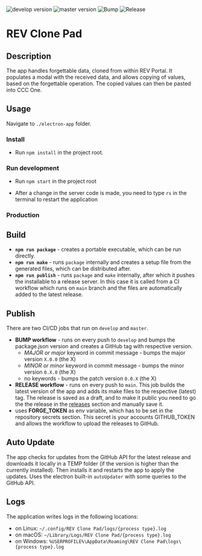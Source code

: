 ![develop version](https://img.shields.io/badge/dynamic/json?color=blue&label=develop&prefix=v&query=%24.version&url=https%3A%2F%2Fraw.githubusercontent.com%2FAccedia%2Frev-clone-pad%2Fdevelop%2Fpackage.json)
![master version](https://img.shields.io/badge/dynamic/json?color=blue&label=master&prefix=v&query=%24.version&url=https%3A%2F%2Fraw.githubusercontent.com%2FAccedia%2Frev-clone-pad%2Fmaster%2Fpackage.json)
![Bump](https://github.com/Accedia/rev-clone-pad/actions/workflows/bump.yml/badge.svg)
![Release](https://github.com/Accedia/rev-clone-pad/actions/workflows/release.yml/badge.svg)

# REV Clone Pad

## Description

The app handles forgettable data, cloned from within REV Portal. It populates a modal with the received data, and allows copying of values, based on the forgettable operation. The copied values can then be pasted into CCC One.

## Usage

Navigate to `./electron-app` folder.

### Install

- Run `npm install` in the project root.

### Run development

- Run `npm start` in the project root

- After a change in the server code is made, you need to type `rs` in the terminal to restart the application

### Production

## Build

- **`npm run package`** - creates a portable executable, which can be run directly.
- **`npm run make`** - runs  `package` internally and creates a setup file from the generated files, which can be distributed after.
- **`npm run publish`** - runs `package` and `make` internally, after which it pushes the installable to a release server. In this case it is called from a CI workflow which runs on `main` branch and the files are automatically added to the latest release.

## Publish

There are two CI/CD jobs that run on `develop` and `master`.

- **BUMP workflow** - runs on every push to `develop` and bumps the package.json version and creates a GitHub tag with respective version.
  - _MAJOR or major_ keyword in commit message - bumps the major version `X.0.0` (the X)
  - _MINOR or minor_ keyword in commit message - bumps the minor version `0.X.0` (the X)
  - no keywords - bumps the patch version `0.0.X` (the X)
- **RELEASE workflow** - runs on every push to `main`. This job builds the latest version of the app and adds its make files to the respective (latest) tag. The release is saved as a draft, and to make it public you need to go the the release in the [releases](https://github.com/Accedia/force-import-technology/releases) section and manually save it.
- uses **FORGE_TOKEN** as env variable, which has to be set in the repository secrets section. This secret is your accounts GITHUB_TOKEN and allows the workflow to upload the releases to GitHub.

## Auto Update

The app checks for updates from the GitHub API for the latest release and downloads it locally in a TEMP folder (if the version is higher than the currently installed). Then installs it and restarts the app to apply the updates. Uses the electron built-in `autoUpdater` with some queries to the GitHub API.

## Logs

The application writes logs in the following locations:

- on Linux: `~/.config/REV Clone Pad/logs/{process type}.log`
- on macOS: `~/Library/Logs/REV Clone Pad/{process type}.log`
- on Windows: `%USERPROFILE%\AppData\Roaming\REV Clone Pad\logs\{process type}.log`